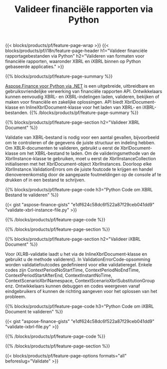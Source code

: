 ﻿---
title: Valideer financiële rapporten via Python
url: /nl/python-net/validate/
description:  Python code om financiële rapporten in XBRL en iXBRL bestanden te valideren via Python bibliotheek.
---
{{< blocks/products/pf/feature-page-wrap >}}
{{< blocks/products/pf/i18n/feature-page-header h1="Valideer financiële rapportagebestanden via Python" h2="Valideren van formaten voor financiële rapporten, waaronder XBRL en iXBRL binnen op Python gebaseerde applicaties." >}}

{{% blocks/products/pf/feature-page-summary %}}

[Aspose.Finance voor Python via .NET](https://products.aspose.com/finance/python-net/) is een uitgebreide, uitbreidbare en gebruiksvriendelijke verwerking van financiële rapporten API. Ontwikkelaars kunnen eenvoudig XBRL- en iXBRL-indelingen laden, valideren, bekijken of maken voor financiële en zakelijke oplossingen. API biedt XbrlDocument-klasse en InlineXbrlDocument-klasse voor het laden van XBRL- en iXBRL-bestanden.
{{% /blocks/products/pf/feature-page-summary %}}

{{% blocks/products/pf/feature-page-section h2="Valideer XBRL Document" %}}

Validatie van XBRL-bestand is nodig voor een aantal gevallen, bijvoorbeeld om te controleren of de gegevens de juiste structuur en indeling hebben. Om XBLR-documenten te valideren, gebruikt u eerst de XbrlDocument-klasse om het XBRL-bestand te laden. Om de valideringsmethode van de XbrlInstance-klasse te gebruiken, moet u eerst de XbrlInstanceCollection initialiseren met het XbrlDocument-object XbrlInstances. Doorloop elke XbrlInstance.ValidationErrors om de juiste foutcode te krijgen en handel dienovereenkomstig door de aangepaste foutmeldingen op de console af te drukken of in een bestand te schrijven.

{{% blocks/products/pf/feature-page-code h3="Python Code om XBRL Bestand te valideren" %}}

{{< gist "aspose-finance-gists" "e1df624c58dc6f522a87f29ceb041dd9" "validate-xbrl-instance-file.py" >}} 

{{% /blocks/products/pf/feature-page-code %}}

{{% /blocks/products/pf/feature-page-section %}}

{{% blocks/products/pf/feature-page-section h2="Valideer iXBRL Document" %}}

Voor iXLRB-validatie laadt u het via de InlineXbrlDocument-klasse en gebruikt u de methode valideren(). In ValidationErrorCode-opsomming worden validatiefoutcodes gedefinieerd voor elke validatieregel. Enkele codes zijn ContextPeriodNoStartTime, ContextPeriodNoEndTime, ContextPeriodStartAfterEnd, ContextInstantNoTime, ContextScenarioXbrlNamespace, ContextScenarioXbrlSubstitutionGroup enz. Ontwikkelaars kunnen debuggen en codes weergeven vanaf eindgebruikers of kunnen de richting aangeven voor het oplossen van het probleem.

{{% blocks/products/pf/feature-page-code h3="Python Code om iXBRL Document te valideren" %}}

{{< gist "aspose-finance-gists" "e1df624c58dc6f522a87f29ceb041dd9" "validate-ixbrl-file.py" >}}

{{% /blocks/products/pf/feature-page-code %}}

{{% /blocks/products/pf/feature-page-section %}}

{{< blocks/products/pf/feature-page-options formats="all" beforeslug="Validate" >}}